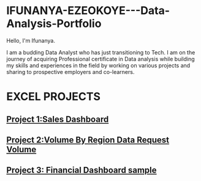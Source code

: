 # IFUNANYA-EZEOKOYE---Data-Analysis-Portfolio
Hello, I'm Ifunanya.

I am a budding Data Analyst who has just transitioning to Tech. I am on the journey of acquiring Professional certificate in Data analysis while building my skills and experiences in the field by working on various projects and sharing to prospective employers and co-learners.

# EXCEL PROJECTS

## [Project 1:Sales Dashboard](https://github.com/IfunanyaBee/IFUNANYA-EZEOKOYE---Data-Analysis-Portfolio/blob/main/Sales-Dashboard-practice-project.xlsx)

## [Project 2:Volume By Region Data Request Volume](https://github.com/IfunanyaBee/IFUNANYA-EZEOKOYE---Data-Analysis-Portfolio/blob/main/Volume%20by%20Region%20data%20request%20Project.xlsx)

## [Project 3: Financial Dashboard sample](https://github.com/IfunanyaBee/IFUNANYA-EZEOKOYE---Data-Analysis-Portfolio/blob/main/Financial%20Dashboard%20(1).xlsx)






